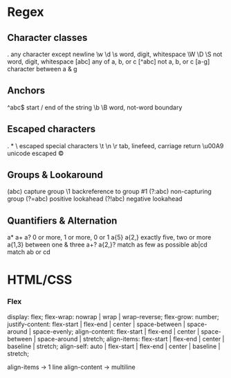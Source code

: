 
# Regex

## Character classes
.			any character except newline
\w \d \s	word, digit, whitespace
\W \D \S	not word, digit, whitespace
[abc]		any of a, b, or c
[^abc]		not a, b, or c
[a-g]		character between a & g

## Anchors
^abc$		start / end of the string
\b \B		word, not-word boundary

## Escaped characters
\. \* \\	escaped special characters
\t \n \r	tab, linefeed, carriage return
\u00A9		unicode escaped ©

## Groups & Lookaround
(abc)		capture group
\1			backreference to group #1
(?:abc)		non-capturing group
(?=abc)		positive lookahead
(?!abc)		negative lookahead

## Quantifiers & Alternation
a* a+ a?	0 or more, 1 or more, 0 or 1
a{5} a{2,}	exactly five, two or more
a{1,3}		between one & three
a+? a{2,}?	match as few as possible
ab|cd		match ab or cd

# HTML/CSS

### Flex

display: flex;
flex-wrap: nowrap | wrap | wrap-reverse;
flex-grow: number;
justify-content: flex-start | flex-end | center | space-between | space-around | space-evenly;
align-content: flex-start | flex-end | center | space-between | space-around | stretch;
align-items: flex-start | flex-end | center | baseline | stretch;
align-self: auto | flex-start | flex-end | center | baseline | stretch;

align-items		-> 1 line
align-content	-> multiline
